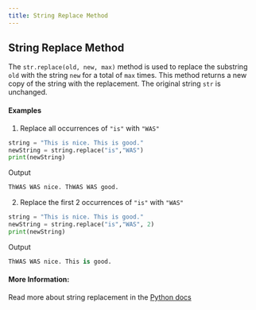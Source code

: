 ```yaml
---
title: String Replace Method
---
```

## String Replace Method

The `str.replace(old, new, max)`  method is used to replace the substring `old` with the string `new` for a total of `max` times. This method returns a new copy of the string with the replacement. The original string `str` is unchanged.

#### Examples

1. Replace all occurrences of `"is"` with `"WAS"`

```python
string = "This is nice. This is good."
newString = string.replace("is","WAS")
print(newString)
```

Output
```python
ThWAS WAS nice. ThWAS WAS good.
```

2. Replace the first 2 occurrences of `"is"` with `"WAS"`

```python
string = "This is nice. This is good."
newString = string.replace("is","WAS", 2)
print(newString)
```

Output
```python
ThWAS WAS nice. This is good.
```

#### More Information:
Read more about string replacement in the <a href='https://docs.python.org/2/library/string.html#string.replace' target='_blank' rel='nofollow'>Python docs</a>

